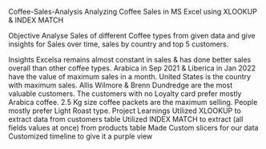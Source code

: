 Coffee-Sales-Analysis
Analyzing Coffee Sales in MS Excel using XLOOKUP & INDEX MATCH

Objective
Analyse Sales of different Coffee types from given data and give insights for Sales over time, sales by country and top 5 customers.

Insights
Excelsa remains almost constant in sales & has done better sales overall than other coffee types.
Arabica in Sep 2021 & Liberica in Jan 2022 have the value of maximum sales in a month.
United States is the country with maximum sales.
Allis Wilmore & Brenn Dundredge are the most valuable customers.
The customers with no Loyalty card prefer mostly Arabica coffee.
2.5 Kg size coffee packets are the maximum selling.
People mostly prefer Light Roast type.
Project Learnings
Utilized XLOOKUP to extract data from customers table
Utilized INDEX MATCH to extract (all fields values at once) from products table
Made Custom slicers for our data
Customized timeline to give it a purple view
